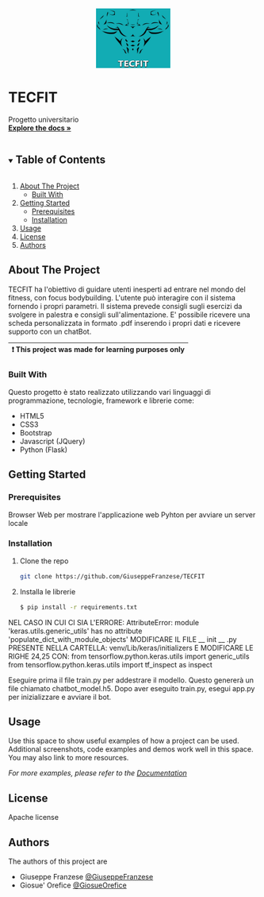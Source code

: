
<!-- PROJECT LOGO -->
<br />
<p align="center">
  <a href="https://github.com/GiuseppeFranzese/TECFIT">
    <img src="/static/img/logo.jpg" alt="Logo" width="150" height="120">
  </a>

# TECFIT

  <p>
    Progetto universitario
    <br />
    <a href="https://github.com/GiuseppeFranzese/TECFIT"><strong>Explore the docs »</strong></a>
</p>



<!-- TABLE OF CONTENTS -->
<details open="open">
  <summary><h2 style="display: inline-block">Table of Contents</h2></summary>
  <ol>
    <li>
      <a href="#about-the-project">About The Project</a>
      <ul>
        <li><a href="#built-with">Built With</a></li>
      </ul>
    </li>
    <li>
      <a href="#getting-started">Getting Started</a>
      <ul>
        <li><a href="#prerequisites">Prerequisites</a></li>
        <li><a href="#installation">Installation</a></li>
      </ul>
    </li>
    <li><a href="#usage">Usage</a></li>
    <li><a href="#license">License</a></li>
    <li><a href="#authors">Authors</a></li>
  </ol>
</details>



<!-- ABOUT THE PROJECT -->
## About The Project

TECFIT ha l'obiettivo di guidare utenti inesperti ad entrare nel mondo del fitness, con focus bodybuilding. L'utente può interagire con il sistema fornendo i propri parametri. Il sistema prevede consigli sugli esercizi da svolgere in palestra e consigli sull'alimentazione.
E' possibile ricevere una scheda personalizzata in formato .pdf inserendo i propri dati e ricevere supporto con un chatBot.

| :exclamation:  This project was made for learning purposes only |
|-----------------------------------------------------------------|

### Built With
Questo progetto è stato realizzato utilizzando vari linguaggi di programmazione, tecnologie, framework e librerie come:

<ul>
<li>HTML5</li>
<li>CSS3</li>
<li>Bootstrap</li>
<li>Javascript (JQuery)</li>
<li>Python (Flask)</li>
</ul>




<!-- GETTING STARTED -->
## Getting Started

### Prerequisites

Browser Web per mostrare l'applicazione web
Pyhton per avviare un server locale

### Installation

1. Clone the repo
   ```sh
   git clone https://github.com/GiuseppeFranzese/TECFIT
   ```
2. Installa le librerie
   ```sh
   $ pip install -r requirements.txt
   ```
NEL CASO IN CUI CI SIA L'ERRORE: AttributeError: module 'keras.utils.generic_utils' has no attribute 'populate_dict_with_module_objects'
MODIFICARE IL FILE __ init __ .py PRESENTE NELLA CARTELLA: venv/Lib/keras/initializers E MODIFICARE LE RIGHE 24,25 CON:
from tensorflow.python.keras.utils import generic_utils
from tensorflow.python.keras.utils import tf_inspect as inspect

Eseguire prima il file train.py per addestrare il modello. Questo genererà un file chiamato chatbot_model.h5.
Dopo aver eseguito train.py, esegui app.py per inizializzare e avviare il bot.
<!-- USAGE EXAMPLES -->
## Usage

Use this space to show useful examples of how a project can be used. Additional screenshots, code examples and demos work well in this space. You may also link to more resources.

_For more examples, please refer to the [Documentation](https://example.com)_


<!-- LICENSE -->
## License
Apache license


<!-- AUTHORS -->
## Authors
The authors of this project are
- Giuseppe Franzese [@GiuseppeFranzese](https://github.com/GiuseppeFranzese)
- Giosue' Orefice [@GiosueOrefice](https://github.com/GiosueOrefice)

